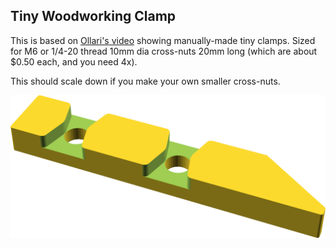 ## Tiny Woodworking Clamp

This is based on [Ollari's video](https://www.youtube.com/watch?v=d2sReIba6L0)
showing manually-made tiny clamps.  Sized for M6 or 1/4-20 thread 10mm
dia cross-nuts 20mm long (which are about $0.50 each, and you need 4x).

This should scale down if you make your own smaller cross-nuts.

![One half](clamp_demo.png)
